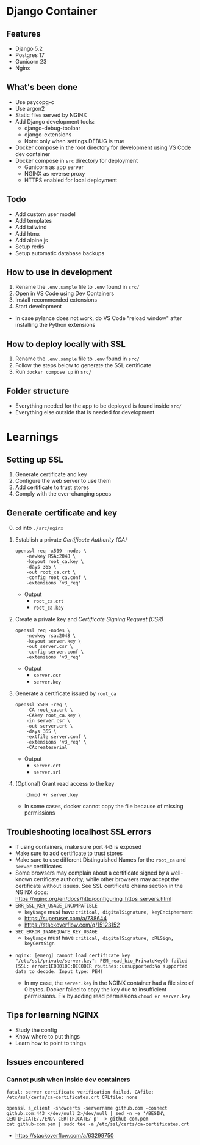 # Django Container

## Features

-   Django 5.2
-   Postgres 17
-   Gunicorn 23
-   Nginx

## What's been done

-   Use psycopg-c
-   Use argon2
-   Static files served by NGINX
-   Add Django development tools:
    -   django-debug-toolbar
    -   django-extensions
    -   Note: only when settings.DEBUG is true
-   Docker compose in the root directory for development
    using VS Code dev container
-   Docker compose in `src` directory for deployment
    -   Gunicorn as app server
    -   NGINX as reverse proxy
    -   HTTPS enabled for local deployment

## Todo

-   Add custom user model
-   Add templates
-   Add tailwind
-   Add htmx
-   Add alpine.js
-   Setup redis
-   Setup automatic database backups

## How to use in development

1. Rename the `.env.sample` file to `.env` found in `src/`
2. Open in VS Code using Dev Containers
3. Install recommended extensions
4. Start development

-   In case pylance does not work, do VS Code "reload window"
    after installing the Python extensions

## How to deploy locally with SSL

1. Rename the `.env.sample` file to `.env` found in `src/`
2. Follow the steps below to generate the SSL certificate
3. Run `docker compose up` in `src/`

## Folder structure

-   Everything needed for the app to be deployed is found inside `src/`
-   Everything else outside that is needed for development

# Learnings

## Setting up SSL

1. Generate certificate and key
2. Configure the web server to use them
3. Add certificate to trust stores
4. Comply with the ever-changing specs

## Generate certificate and key

0. `cd` into `./src/nginx`

1. Establish a private _Certificate Authority (CA)_

    ```sh-session
    openssl req -x509 -nodes \
        -newkey RSA:2048 \
        -keyout root_ca.key \
        -days 365 \
        -out root_ca.crt \
        -config root_ca.conf \
        -extensions 'v3_req'
    ```

    - Output
        - `root_ca.crt`
        - `root_ca.key`

2. Create a private key and _Certificate Signing Request (CSR)_

    ```sh-session
    openssl req -nodes \
        -newkey rsa:2048 \
        -keyout server.key \
        -out server.csr \
        -config server.conf \
        -extensions 'v3_req'
    ```

    - Output
        - `server.csr`
        - `server.key`

3. Generate a certificate issued by `root_ca`

    ```sh-session
    openssl x509 -req \
        -CA root_ca.crt \
        -CAkey root_ca.key \
        -in server.csr \
        -out server.crt \
        -days 365 \
        -extfile server.conf \
        -extensions 'v3_req' \
        -CAcreateserial
    ```

    - Output
        - `server.crt`
        - `server.srl`

4. (Optional) Grant read access to the key
    ```
        chmod +r server.key
    ```
    - In some cases, docker cannot copy the file because of missing permissions

## Troubleshooting localhost SSL errors

-   If using containers, make sure port `443` is exposed
-   Make sure to add certificate to trust stores
-   Make sure to use different Distinguished Names for the `root_ca` and `server` certificates
-   Some browsers may complain about a certificate signed by a well-known certificate authority, while other browsers may accept the certificate without issues. See SSL certificate chains section in the NGINX docs: https://nginx.org/en/docs/http/configuring_https_servers.html
-   `ERR_SSL_KEY_USAGE_INCOMPATIBLE`
    -   `keyUsage` must have `critical, digitalSignature, keyEncipherment`
    -   https://superuser.com/a/738644
    -   https://stackoverflow.com/q/15123152
-   `SEC_ERROR_INADEQUATE_KEY_USAGE`
    -   `keyUsage` must have `critical, digitalSignature, cRLSign, keyCertSign`
-   ```
    nginx: [emerg] cannot load certificate key "/etc/ssl/private/server.key": PEM_read_bio_PrivateKey() failed (SSL: error:1E08010C:DECODER routines::unsupported:No supported data to decode. Input type: PEM)
    ```
    -   In my case, the `server.key` in the NGINX container had a file size of 0 bytes. Docker failed to copy the key due to insufficient permissions. Fix by adding read permissions `chmod +r server.key`

## Tips for learning NGINX

-   Study the config
-   Know where to put things
-   Learn how to point to things

## Issues encountered

### Cannot push when inside dev containers

```
fatal: server certificate verification failed. CAfile: /etc/ssl/certs/ca-certificates.crt CRLfile: none
```

```
openssl s_client -showcerts -servername github.com -connect github.com:443 </dev/null 2>/dev/null | sed -n -e '/BEGIN\ CERTIFICATE/,/END\ CERTIFICATE/ p'  > github-com.pem
cat github-com.pem | sudo tee -a /etc/ssl/certs/ca-certificates.crt
```

-   https://stackoverflow.com/a/63299750
